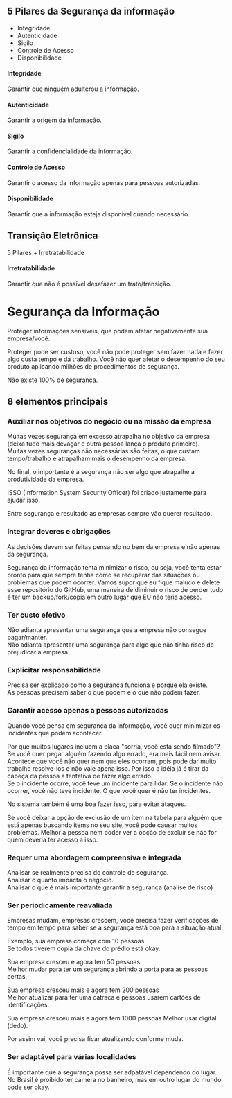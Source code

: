 ## 5 Pilares da Segurança da informação
* Integridade
* Autenticidade
* Sigilo
* Controle de Acesso
* Disponibilidade

#### Integridade
Garantir que ninguém adulterou a informação.  

#### Autenticidade
Garantir a origem da informação.  

#### Sigilo
Garantir a confidencialidade da informação.  

#### Controle de Acesso
Garantir o acesso da informação apenas para pessoas autorizadas.  

#### Disponibilidade
Garantir que a informação esteja disponível quando necessário.  

## Transição Eletrônica
5 Pilares + Irretratabilidade

#### Irretratabilidade
Garantir que não é possível desafazer um trato/transição.

# Segurança da Informação
Proteger informações sensíveis, que podem afetar negativamente sua empresa/você.  

Proteger pode ser custoso, você não pode proteger sem fazer nada e fazer algo custa tempo e da trabalho. Você não quer afetar o desempenho do seu produto aplicando milhões de procedimentos de segurança.  

Não existe 100% de segurança.  

## 8 elementos principais

### Auxiliar nos objetivos do negócio ou na missão da empresa
Muitas vezes segurança em excesso atrapalha no objetivo da empresa (deixa tudo mais devagar e outra pessoa lança o produto primeiro).  
Muitas vezes seguranças não necessárias são feitas, o que custam tempo/trabalho e atrapalham mais o desempenho da empresa.  

No final, o importante é a segurança não ser algo que atrapalhe a produtividade da empresa.  

ISSO (Information System Security Officer) foi criado justamente para ajudar isso.  

Entre segurança e resultado as empresas sempre vão querer resultado.  

### Integrar deveres e obrigações
As decisões devem ser feitas pensando no bem da empresa e não apenas da segurança.  

Segurança da informação tenta minimizar o risco, ou seja, você tenta estar pronto para que sempre tenha como se recuperar das situações ou problemas que podem ocorrer. Vamos supor que eu fique maluco e delete esse repositório do GitHub, uma maneira de diminuir o risco de perder tudo é ter um backup/fork/copia em outro lugar que EU não teria acesso.    

### Ter custo efetivo
Não adianta apresentar uma segurança que a empresa não consegue pagar/manter.  
Não adianta apresentar uma segurança para algo que não tinha risco de prejudicar a empresa.  

### Explicitar responsabilidade
Precisa ser explicado como a segurança funciona e porque ela existe.  
As pessoas precisam saber o que podem e o que não podem fazer.  

### Garantir acesso apenas a pessoas autorizadas
Quando você pensa em segurança da informação, você quer minimizar os incidentes que podem acontecer.  

Por que muitos lugares incluem a placa "sorria, você está sendo filmado"? Se você quer pegar alguém fazendo algo errado, era mais fácil nem avisar. Acontece que você não quer nem que eles ocorram, pois pode dar muito trabalho resolve-los e não vale apena isso. Por isso a idéia já é tirar da cabeça da pessoa a tentativa de fazer algo errado.  
Se o incidente ocorre, você teve um incidente para lidar. Se o incidente não ocorrer, você não teve incidente. O que você quer é não ter incidentes.  

No sistema também é uma boa fazer isso, para evitar ataques.  

Se você deixar a opção de exclusão de um item na tabela para alguém que está apenas buscando items no seu site, você pode causar muitos problemas. Melhor a pessoa nem poder ver a opção de excluir se não for quem deveria ter acesso a isso.  

### Requer uma abordagem compreensiva e integrada
Analisar se realmente precisa do controle de segurança.  
Analisar o quanto impacta o negócio.  
Analisar o que é mais importante garantir a segurança (análise de risco)  

### Ser periodicamente reavaliada
Empresas mudam, empresas crescem, você precisa fazer verificações de tempo em tempo para saber se a segurança está boa para a situação atual.  

Exemplo, sua empresa começa com 10 pessoas  
Se todos tiverem copia da chave do prédio está okay.  

Sua empresa cresceu e agora tem 50 pessoas  
Melhor mudar para ter um segurança abrindo a porta para as pessoas certas.  

Sua empresa cresceu mais e agora tem 200 pessoas  
Melhor atualizar para ter uma catraca e pessoas usarem cartões de identificações.  

Sua empresa cresceu mais e agora tem 1000 pessoas
Melhor usar digital (dedo).  

Por assim vai, você precisa ficar atualizando conforme muda.  

### Ser adaptável para várias localidades
É importante que a segurança possa ser adpatável dependendo do lugar. No Brasil é proibido ter camera no banheiro, mas em outro lugar do mundo pode ser okay.  
